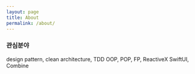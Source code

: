 ```yaml
---
layout: page
title: About
permalink: /about/
---
```


### 관심분야
design pattern, clean architecture, TDD 
OOP, POP, FP, ReactiveX
SwiftUI, Combine
